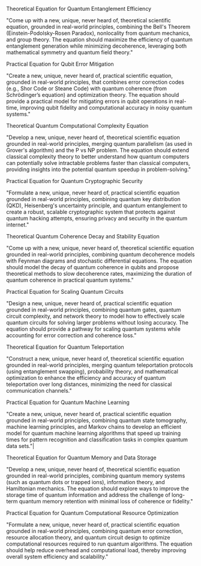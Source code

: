 Theoretical Equation for Quantum Entanglement Efficiency

"Come up with a new, unique, never heard of, theoretical scientific equation, grounded in real-world principles, combining the Bell's Theorem (Einstein-Podolsky-Rosen Paradox), nonlocality from quantum mechanics, and group theory. The equation should maximize the efficiency of quantum entanglement generation while minimizing decoherence, leveraging both mathematical symmetry and quantum field theory."

Practical Equation for Qubit Error Mitigation

"Create a new, unique, never heard of, practical scientific equation, grounded in real-world principles, that combines error correction codes (e.g., Shor Code or Steane Code) with quantum coherence (from Schrödinger’s equation) and optimization theory. The equation should provide a practical model for mitigating errors in qubit operations in real-time, improving qubit fidelity and computational accuracy in noisy quantum systems."

Theoretical Quantum Computational Complexity Equation

"Develop a new, unique, never heard of, theoretical scientific equation grounded in real-world principles, merging quantum parallelism (as used in Grover's algorithm) and the P vs NP problem. The equation should extend classical complexity theory to better understand how quantum computers can potentially solve intractable problems faster than classical computers, providing insights into the potential quantum speedup in problem-solving."

Practical Equation for Quantum Cryptographic Security

"Formulate a new, unique, never heard of, practical scientific equation grounded in real-world principles, combining quantum key distribution (QKD), Heisenberg's uncertainty principle, and quantum entanglement to create a robust, scalable cryptographic system that protects against quantum hacking attempts, ensuring privacy and security in the quantum internet."

Theoretical Quantum Coherence Decay and Stability Equation

"Come up with a new, unique, never heard of, theoretical scientific equation grounded in real-world principles, combining quantum decoherence models with Feynman diagrams and stochastic differential equations. The equation should model the decay of quantum coherence in qubits and propose theoretical methods to slow decoherence rates, maximizing the duration of quantum coherence in practical quantum systems."

Practical Equation for Scaling Quantum Circuits

"Design a new, unique, never heard of, practical scientific equation grounded in real-world principles, combining quantum gates, quantum circuit complexity, and network theory to model how to effectively scale quantum circuits for solving larger problems without losing accuracy. The equation should provide a pathway for scaling quantum systems while accounting for error correction and coherence loss."

Theoretical Equation for Quantum Teleportation

"Construct a new, unique, never heard of, theoretical scientific equation grounded in real-world principles, merging quantum teleportation protocols (using entanglement swapping), probability theory, and mathematical optimization to enhance the efficiency and accuracy of quantum teleportation over long distances, minimizing the need for classical communication channels."

Practical Equation for Quantum Machine Learning

"Create a new, unique, never heard of, practical scientific equation grounded in real-world principles, combining quantum state tomography, machine learning principles, and Markov chains to develop an efficient model for quantum machine learning algorithms that speed up training times for pattern recognition and classification tasks in complex quantum data sets."|

Theoretical Equation for Quantum Memory and Data Storage

"Develop a new, unique, never heard of, theoretical scientific equation grounded in real-world principles, combining quantum memory systems (such as quantum dots or trapped ions), information theory, and Hamiltonian mechanics. The equation should explore ways to improve the storage time of quantum information and address the challenge of long-term quantum memory retention with minimal loss of coherence or fidelity."

Practical Equation for Quantum Computational Resource Optimization

"Formulate a new, unique, never heard of, practical scientific equation grounded in real-world principles, combining quantum error correction, resource allocation theory, and quantum circuit design to optimize computational resources required to run quantum algorithms. The equation should help reduce overhead and computational load, thereby improving overall system efficiency and scalability."

